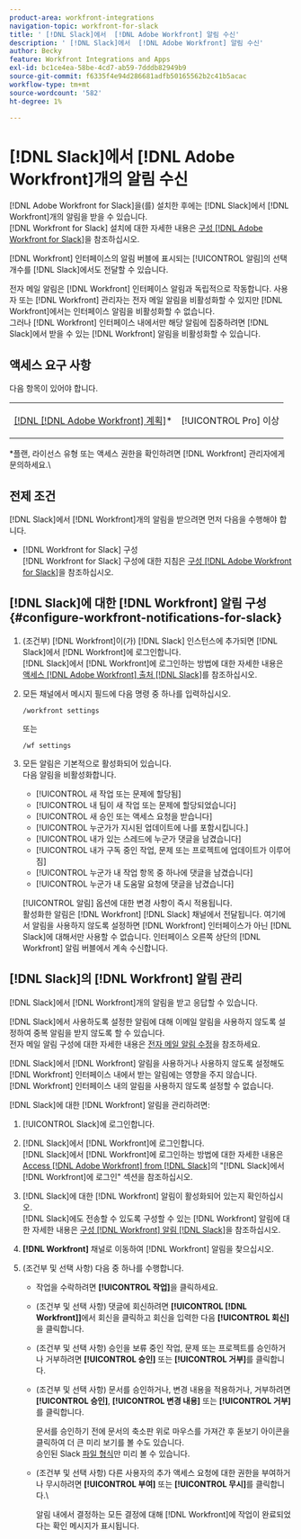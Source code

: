 ```yaml
---
product-area: workfront-integrations
navigation-topic: workfront-for-slack
title: ' [!DNL Slack]에서  [!DNL Adobe Workfront] 알림 수신'
description: ' [!DNL Slack]에서  [!DNL Adobe Workfront] 알림 수신'
author: Becky
feature: Workfront Integrations and Apps
exl-id: bc1ce4ea-58be-4cd7-ab59-7dddb82949b9
source-git-commit: f6335f4e94d286681adfb50165562b2c41b5acac
workflow-type: tm+mt
source-wordcount: '582'
ht-degree: 1%

---
```


# [!DNL Slack]에서 [!DNL Adobe Workfront]개의 알림 수신

<!--
<p data-mc-conditions="QuicksilverOrClassic.Draft mode">(NOTE: Alina: *** Linked to Accessing Workfront from Slack.***Some of this information is duplicating in Accessing Workfront from Slack (also screen shots))</p>
-->

[!DNL Adobe Workfront for Slack]을(를) 설치한 후에는 [!DNL Slack]에서 [!DNL Workfront]개의 알림을 받을 수 있습니다.\
[!DNL Workfront for Slack] 설치에 대한 자세한 내용은 [구성 [!DNL Adobe Workfront for Slack]](../../workfront-integrations-and-apps/using-workfront-with-slack/configure-workfront-for-slack.md)을 참조하십시오.

[!DNL Workfront] 인터페이스의 알림 버블에 표시되는 [!UICONTROL 알림]의 선택 개수를 [!DNL Slack]에서도 전달할 수 있습니다.

전자 메일 알림은 [!DNL Workfront] 인터페이스 알림과 독립적으로 작동합니다. 사용자 또는 [!DNL Workfront] 관리자는 전자 메일 알림을 비활성화할 수 있지만 [!DNL Workfront]에서는 인터페이스 알림을 비활성화할 수 없습니다.\
그러나 [!DNL Workfront] 인터페이스 내에서만 해당 알림에 집중하려면 [!DNL Slack]에서 받을 수 있는 [!DNL Workfront] 알림을 비활성화할 수 있습니다.

## 액세스 요구 사항

다음 항목이 있어야 합니다.

<table style="table-layout:auto"> 
 <col> 
 </col> 
 <col> 
 </col> 
 <tbody> 
  <tr> 
   <td role="rowheader"><a href="https://www.workfront.com/plans" target="_blank">[!DNL [!DNL Adobe Workfront] 계획]</a>*</td> 
   <td> <p>[!UICONTROL Pro] 이상</p> </td> 
  </tr> 
 </tbody> 
</table>

&#42;플랜, 라이선스 유형 또는 액세스 권한을 확인하려면 [!DNL Workfront] 관리자에게 문의하세요.\

## 전제 조건

[!DNL Slack]에서 [!DNL Workfront]개의 알림을 받으려면 먼저 다음을 수행해야 합니다.

* [!DNL Workfront for Slack] 구성\
   [!DNL Workfront for Slack] 구성에 대한 지침은 [구성 [!DNL Adobe Workfront for Slack]](../../workfront-integrations-and-apps/using-workfront-with-slack/configure-workfront-for-slack.md)을 참조하십시오.

## [!DNL Slack]에 대한 [!DNL Workfront] 알림 구성 {#configure-workfront-notifications-for-slack}

1. (조건부) [!DNL Workfront]이(가) [!DNL Slack] 인스턴스에 추가되면 [!DNL Slack]에서 [!DNL Workfront]에 로그인합니다.\
   [!DNL Slack]에서 [!DNL Workfront]에 로그인하는 방법에 대한 자세한 내용은 [액세스 [!DNL Adobe Workfront] 출처 [!DNL Slack]](../../workfront-integrations-and-apps/using-workfront-with-slack/access-workfront-from-slack.md)를 참조하십시오.

1. 모든 채널에서 메시지 필드에 다음 명령 중 하나를 입력하십시오.

   `/workfront settings`

   또는

   `/wf settings`

1. 모든 알림은 기본적으로 활성화되어 있습니다.\
   다음 알림을 비활성화합니다.

   * [!UICONTROL 새 작업 또는 문제에 할당됨]
   * [!UICONTROL 내 팀이 새 작업 또는 문제에 할당되었습니다]
   * [!UICONTROL 새 승인 또는 액세스 요청을 받습니다]
   * [!UICONTROL 누군가가 지시된 업데이트에 나를 포함시킵니다.]
   * [!UICONTROL 내가 있는 스레드에 누군가 댓글을 남겼습니다]
   * [!UICONTROL 내가 구독 중인 작업, 문제 또는 프로젝트에 업데이트가 이루어짐]
   * [!UICONTROL 누군가 내 작업 항목 중 하나에 댓글을 남겼습니다]
   * [!UICONTROL 누군가 내 도움말 요청에 댓글을 남겼습니다]

   [!UICONTROL 알림] 옵션에 대한 변경 사항이 즉시 적용됩니다.\
   활성화한 알림은 [!DNL Workfront] [!DNL Slack] 채널에서 전달됩니다. 여기에서 알림을 사용하지 않도록 설정하면 [!DNL Workfront] 인터페이스가 아닌 [!DNL Slack]에 대해서만 사용할 수 없습니다. 인터페이스 오른쪽 상단의 [!DNL Workfront] 알림 버블에서 계속 수신합니다.

## [!DNL Slack]의 [!DNL Workfront] 알림 관리

[!DNL Slack]에서 [!DNL Workfront]개의 알림을 받고 응답할 수 있습니다.

[!DNL Slack]에서 사용하도록 설정한 알림에 대해 이메일 알림을 사용하지 않도록 설정하여 중복 알림을 받지 않도록 할 수 있습니다.\
전자 메일 알림 구성에 대한 자세한 내용은 [전자 메일 알림 수정](../../workfront-basics/using-notifications/activate-or-deactivate-your-own-event-notifications.md)을 참조하세요.

[!DNL Slack]에서 [!DNL Workfront] 알림을 사용하거나 사용하지 않도록 설정해도 [!DNL Workfront] 인터페이스 내에서 받는 알림에는 영향을 주지 않습니다.\
[!DNL Workfront] 인터페이스 내의 알림을 사용하지 않도록 설정할 수 없습니다.

[!DNL Slack]에 대한 [!DNL Workfront] 알림을 관리하려면:

1. [!UICONTROL Slack]에 로그인합니다.
1. [!DNL Slack]에서 [!DNL Workfront]에 로그인합니다.\
   [!DNL Slack]에서 [!DNL Workfront]에 로그인하는 방법에 대한 자세한 내용은 [Access [!DNL Adobe Workfront] from [!DNL Slack]](../../workfront-integrations-and-apps/using-workfront-with-slack/access-workfront-from-slack.md)의 &quot;[!DNL Slack]에서 [!DNL Workfront]에 로그인&quot; 섹션을 참조하십시오.

1. [!DNL Slack]에 대한 [!DNL Workfront] 알림이 활성화되어 있는지 확인하십시오.\
   [!DNL Slack]에도 전송할 수 있도록 구성할 수 있는 [!DNL Workfront] 알림에 대한 자세한 내용은 [구성 [!DNL Workfront] 알림 [!DNL Slack]](#configure-workfront-notifications-for-slack-configure-workfront-notifications-for-slack)을 참조하십시오.

1. **[!DNL Workfront]** 채널로 이동하여 [!DNL Workfront] 알림을 찾으십시오.
1. (조건부 및 선택 사항) 다음 중 하나를 수행합니다.

   * 작업을 수락하려면 **[!UICONTROL 작업]**&#x200B;을 클릭하세요.

   * (조건부 및 선택 사항) 댓글에 회신하려면 **[!UICONTROL [!DNL Workfront]]**&#x200B;에서 회신을 클릭하고 회신을 입력한 다음 **[!UICONTROL 회신]**&#x200B;을 클릭합니다.

   * (조건부 및 선택 사항) 승인을 보류 중인 작업, 문제 또는 프로젝트를 승인하거나 거부하려면 **[!UICONTROL 승인]** 또는 **[!UICONTROL 거부]**&#x200B;를 클릭합니다.

   * (조건부 및 선택 사항) 문서를 승인하거나, 변경 내용을 적용하거나, 거부하려면 **[!UICONTROL 승인]**, **[!UICONTROL 변경 내용]** 또는 **[!UICONTROL 거부]**&#x200B;를 클릭합니다.

     문서를 승인하기 전에 문서의 축소판 위로 마우스를 가져간 후 돋보기 아이콘을 클릭하여 더 큰 미리 보기를 볼 수도 있습니다.\
      승인된 Slack [파일 형식](https://api.slack.com/types/file)만 미리 볼 수 있습니다.

   * (조건부 및 선택 사항) 다른 사용자의 추가 액세스 요청에 대한 권한을 부여하거나 무시하려면 **[!UICONTROL 부여]** 또는 **[!UICONTROL 무시]**&#x200B;를 클릭합니다.\

     알림 내에서 결정하는 모든 결정에 대해 [!DNL Workfront]에 작업이 완료되었다는 확인 메시지가 표시됩니다.
